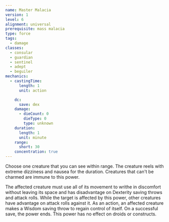 ```yaml
---
name: Master Malacia
version: 1
level: 6
alignment: universal
prerequisite: mass malacia
type: force
tags:
  - damage
classes:
  - consular
  - guardian
  - sentinel
  - adept
  - beguiler
mechanics:
  - castingTime:
      length: 1
      unit: action

    dc:
      save: dex
    damage:
      - dieCount: 0
        dieType: 0
        type: unknown
    duration:
      length: 1
      unit: minute
    range:
      short: 30
    concentration: true
---
```

Choose one creature that you can see within range. The creature reels with extreme dizziness and nausea for the duration. Creatures that can't be charmed are immune to this power.

The affected creature must use all of its movement to writhe in discomfort without leaving its space and has disadvantage on Dexterity saving throws and attack rolls. While the target is affected by this power, other creatures have advantage on attack rolls against it. As an action, an affected creature makes a Wisdom saving throw to regain control of itself. On a successful save, the power ends. This power has no effect on droids or constructs.
    